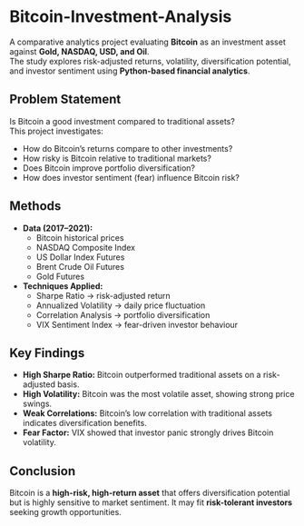 # Bitcoin-Investment-Analysis
A comparative analytics project evaluating **Bitcoin** as an investment asset against **Gold, NASDAQ, USD, and Oil**.  
The study explores risk-adjusted returns, volatility, diversification potential, and investor sentiment using **Python-based financial analytics**.  

## Problem Statement  
Is Bitcoin a good investment compared to traditional assets?  
This project investigates:  
- How do Bitcoin’s returns compare to other investments?  
- How risky is Bitcoin relative to traditional markets?  
- Does Bitcoin improve portfolio diversification?  
- How does investor sentiment (fear) influence Bitcoin risk?  

## Methods  
- **Data (2017–2021):**  
  - Bitcoin historical prices  
  - NASDAQ Composite Index  
  - US Dollar Index Futures  
  - Brent Crude Oil Futures  
  - Gold Futures  
- **Techniques Applied:**  
  - Sharpe Ratio → risk-adjusted return  
  - Annualized Volatility → daily price fluctuation  
  - Correlation Analysis → portfolio diversification  
  - VIX Sentiment Index → fear-driven investor behaviour  

## Key Findings  
- **High Sharpe Ratio:** Bitcoin outperformed traditional assets on a risk-adjusted basis.  
- **High Volatility:** Bitcoin was the most volatile asset, showing strong price swings.  
- **Weak Correlations:** Bitcoin’s low correlation with traditional assets indicates diversification benefits.  
- **Fear Factor:** VIX showed that investor panic strongly drives Bitcoin volatility.  

## Conclusion  
Bitcoin is a **high-risk, high-return asset** that offers diversification potential but is highly sensitive to market sentiment. It may fit **risk-tolerant investors** seeking growth opportunities.  


